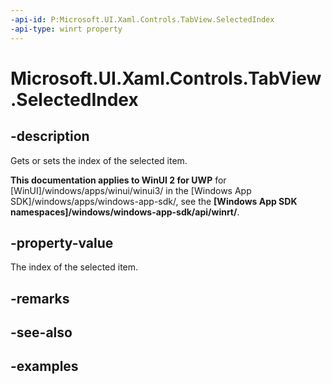```yaml
---
-api-id: P:Microsoft.UI.Xaml.Controls.TabView.SelectedIndex
-api-type: winrt property
---
```


# Microsoft.UI.Xaml.Controls.TabView.SelectedIndex

<!--
public int SelectedIndex { get; set; }
-->

## -description

Gets or sets the index of the selected item.

**This documentation applies to WinUI 2 for UWP** for [WinUI]/windows/apps/winui/winui3/ in the [Windows App SDK]/windows/apps/windows-app-sdk/, see the **[Windows App SDK namespaces]/windows/windows-app-sdk/api/winrt/**.

## -property-value

The index of the selected item.

## -remarks

## -see-also

## -examples

